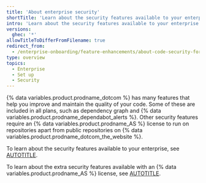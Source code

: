 ```yaml
---
title: 'About enterprise security'
shortTitle: 'Learn about the security features available to your enterprise.'
intro: 'Learn about the security features available to your enterprise.'
versions:
  ghec: '*'
allowTitleToDifferFromFilename: true
redirect_from:
  - /enterprise-onboarding/feature-enhancements/about-code-security-for-your-enterprise
type: overview
topics:
  - Enterprise
  - Set up
  - Security
---
```


{% data variables.product.prodname_dotcom %} has many features that help you improve and maintain the quality of your code. Some of these are included in all plans, such as dependency graph and {% data variables.product.prodname_dependabot_alerts %}. Other security features require an {% data variables.product.prodname_AS %} license to run on repositories apart from public repositories on {% data variables.product.prodname_dotcom_the_website %}.

To learn about the security features available to your enterprise, see [AUTOTITLE](/code-security).

To learn about the extra security features available with an {% data variables.product.prodname_AS %} license, see [AUTOTITLE](/get-started/learning-about-github/about-github-advanced-security).
